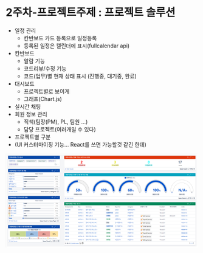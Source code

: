 # 2주차-프로젝트주제 : 프로젝트 솔루션

- 일정 관리
    - 칸반보드 카드 등록으로 일정등록
    - 등록된 일정은 캘린더에 표시(fullcalendar api)
- 칸반보드
    - 알람 기능
    - 코드리뷰/수정 기능
    - 코드(업무)별 현재 상태 표시 (진행중, 대기중, 완료)
- 대시보드
    - 프로젝트별로 보이게
    - 그래프(Chart.js)
- 실시간 채팅
- 회원 정보 관리
    - 직책(팀장(PM), PL, 팀원 …)
    - 담당 프로젝트(여러개일 수 있다)
- 프로젝트별 구분
- (UI 커스터마이징 기능… React를 쓰면 가능할것 같긴 한데)

![image5.png](image5.png)